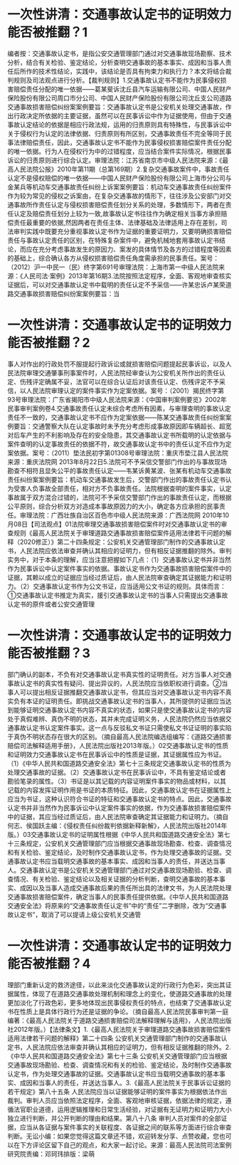# 一次性讲清：交通事故认定书的证明效力能否被推翻？1

编者按：交通事故认定书，是指公安交通管理部门通过对交通事故现场勘察、技术分析，结合有关检验、鉴定结论，分析查明交通事故的基本事实、成因和当事人责任后所作的技术性结论，实践中，该结论是否具有拘束力和执行力？本文将结合裁判规则及司法观点进行分析。【裁判规则】1.交通事故认定书不能作为民事侵权损害赔偿责任分配的唯一依据——葛某斐诉沈丘县汽车运输有限公司、中国人民财产保险股份有限公司周口市分公司、中国人民财产保险股份有限公司沈丘支公司道路交通事故损害赔偿纠纷案案例要旨：交通事故认定书是公安机关处理交通事故，作出行政决定所依据的主要证据，虽然可以在民事诉讼中作为证据使用，但由于交通事故认定结论的依据是相应行政法规，运用的归责原则具有特殊性，与民事诉讼中关于侵权行为认定的法律依据、归责原则有所区别，交通事故责任不完全等同于民事法律赔偿责任，因此，交通事故认定书不能作为民事侵权损害赔偿案件责任分配的唯一依据。行为人在侵权行为中的过错程度，应当结合案件实际情况，根据民事诉讼的归责原则进行综合认定。审理法院：江苏省南京市中级人民法院来源：《最高人民法院公报》2010年第11期（总第169期）2.复杂交通事故案件中，事故责任认定不是侵权赔偿的唯一依据——中国人民财产保险股份有限公司上海市分公司与金某兵等机动车交通事故责任纠纷上诉案案例要旨：机动车交通事故责任纠纷案件作为较为常见的侵权之诉案由，在复杂交通事故的情形下，往往涉及公安部门对交通事故所作责任认定与侵权损害赔偿责任划分关系的处理，多数情形下，两者在责任认定及赔偿责任划分上较为一致,故事故认定书往往作为确定相关当事方承担赔偿责任最重要的依据,然因两者在责任主体、法律基础及法律适用上存在差别，司法审判实践中既要充分重视事故认定书作为证据的重要证明力，又要明确损害赔偿责任与事故认定责任的区别，在特殊复杂案件中，避免机械地套用事故认定书结论，而应在充分考虑事故发生的原因力、案发的具体情节及各方的过错程度等因素的基础上，综合确认各方从侵权损害赔偿责任角度需承担的民事责任。案号：（2012）沪一中民一（民）终字第691号审理法院：上海市第一中级人民法院来源：《人民司法·案例》2013年第16期3.法院按照法定程序，全面、客观地审查核实证据后，可以对交通事故认定书中载明的责任认定不予采信——许某忠诉卢某荣道路交通事故损害赔偿纠纷案案例要旨：当

# 一次性讲清：交通事故认定书的证明效力能否被推翻？2

事人对作出的行政处罚不服提起行政诉讼或就损害赔偿问题提起民事诉讼，以及人民法院审理交通肇事刑事案件时，人民法院经审查认为公安机关所作出的责任认定、伤残评定确属不妥，法官可以在综合认证后对该责任认定、伤残评定不予采信，以人民法院审理认定的案件事实作为定案依据。案号：（2001）揭民终字第93号审理法院：广东省揭阳市中级人民法院来源：《中国审判案例要览》2002年民事审判案例卷4.交通事故责任认定未综合考虑所有因素，与审理查明的事故认定责任不一致的，交通事故认定书不应作为定案依据——陈某交通事故责任纠纷案案例要旨：交通警察大队在认定事故时未予充分考虑形成事故原因即车辆超长、超宽对后车产生的不利影响及存在的安全隐患，其交通事故认定书所载明的认定依据与案件查明的认定事故责任的依据不符，故交通事故认定书中的责任认定不应作为定案依据。案号：（2011）垫法民初字第01308号审理法院：重庆市垫江县人民法院来源：重庆法院网 2013年8月22日5.法院可不予采信交警部门作出的与事故现场勘查不相符且显失公平的事故责任认定——韦某诉黄某波、张某有机动车交通事故责任纠纷案案例要旨：机动车交通事故发生后，交警部门作出的事故责任认定书认为受害人负事故全部责任，相对方不负事故责任。法院根据查明的案件事实，认定事故属于双方混合过错的，法院可不予采信交警部门作出的事故责任认定，而根据公平原则，综合分析双方对造成本事故原因力的大小，确定各方应承担的民事责任。审理法院：广西壮族自治区百色市中级人民法院来源：广西法院网 2010年10月08日【司法观点】01法院审理交通事故损害赔偿案件时对交通事故认定书的审查规则《最高人民法院关于审理道路交通事故损害赔偿案件适用法律若干问题的解释（2020修正）》第二十四条规定：公安机关交通管理部门制作的交通事故认定书，人民法院应依法审查并确认其相应的证明力，但有相反证据推翻的除外。审判实务中，对于本条的理解，应当注意把握如下几点：（1）交通事故认定书并非当然作为民事诉讼中认定案件事实的依据。事故认定书作为交通事故损害赔偿案件中的证据，其赖以成立的证据应当经过质证后，由人民法院审查确定其证据能力和证明力。（2）交通事故认定书作为公文书证，应当适用公文书证的规则。具体而言：①交通事故认定书推定为真实，援引交通事故认定书的当事人只需提出交通事故认定书的原件或者公安交通管理

# 一次性讲清：交通事故认定书的证明效力能否被推翻？3

部门确认的副本，不负有对交通事故认定书真实性的证明责任。对方当事人对交通事故认定书的真实性有疑问、提出异议的，人民法院应当依职权进行调查。②当事人可以提出相反证据推翻交通事故认定书，但其应当对交通事故认定书内容不真实负有本证的证明责任。即挑战交通事故认定书的当事人，其所提供的证据应当达到能够证明交通事故认定书内容不真实的状态，如果只是使交通事故认定书的内容处于真假难辨、真伪不明的状态，其并未完成证明义务，人民法院仍然应当依据交通事故认定书认定案件事实。这一点与反驳私文书证只需使私文书证证明的事实陷于真伪不明状态存在很大的区别。（摘自最高人民法院编选组编写：《道路交通损害赔偿司法解释适用手册》，人民法院出版社2013年版。）02交通事故认定书的性质和证明效力交通事故认定书在民事诉讼中的性质是证据，其证据属性应为书证。（1）《中华人民共和国道路交通安全法》第七十三条规定交通事故认定书的性质为处理交通事故的证据。（2）交通事故认定书在民事诉讼中，不具有鉴定结论或者勘验笔录的属性。（3）书证是以其记载的内容证明案件事实的物品或材料，以其记载的内容发挥证明作用是书证的本质特征。因此，交通事故认定书在证据属性上应当为书证，这种认识符合书证的特征和交通事故认定书的特点。因此，交通事故认定书并非当然作为民事诉讼中认定案件事实的依据，作为交通事故损害赔偿案件中的证据，其应当经过质证后，由人民法院审查确定其证据能力和证明力。（摘自何志、侯国跃主编：《侵权责任纠纷裁判依据新释新解》，人民法院出版社2014年版。）03交通事故认定书的证明属性根据《中华人民共和国道路交通安全法》第七十三条规定，公安机关交通管理部门应当根据交通事故现场勘查、检查、调查情况和有关检验、鉴定结论，及时制作交通事故认定书，作为处理交通事故的证据。交通事故认定书应当载明交通事故的基本事实、成因和当事人的责任，并送达当事人。交通事故认定书是公安机关交通管理部门通过对交通事故现场勘验、检查、调查情况、有关检验、鉴定结论以及相关证据的分析判断，查明交通事故的基本事实、成因以及当事人造成交通事故后果的责任所出具的法律文书，为人民法院处理交通事故损害赔偿案件，确定当事人的民事责任提供依据。《中华人民共和国道路交通安全法》将原来的“交通事故责任认定书”中的“责任”二字删除，改为“交通事故认定书”，取消了可以提请上级公安机关交通管

# 一次性讲清：交通事故认定书的证明效力能否被推翻？4

理部门重新认定的救济途径，以此来淡化交通事故认定的行政行为色彩，突出其证据属性，体现了在道路交通事故处理机制和理念上的变化，使道路交通事故的处理更加淡化了行政色彩，更多地体现出民事侵权责任的特点，也结束了交通事故认定书在性质上是具体行政行为还是证据的争论。（摘自最高人民法院民事审判第一庭编著：《最高人民法院关于道路交通损害赔偿司法解释理解与适用》，人民法院出版社2012年版。）【法律条文】1.《最高人民法院关于审理道路交通事故损害赔偿案件适用法律若干问题的解释》第二十四条  公安机关交通管理部门制作的交通事故认定书，人民法院应依法审查并确认其相应的证明力，但有相反证据推翻的除外。2.《中华人民共和国道路交通安全法》第七十三条  公安机关交通管理部门应当根据交通事故现场勘验、检查、调查情况和有关的检验、鉴定结论，及时制作交通事故认定书，作为处理交通事故的证据。交通事故认定书应当载明交通事故的基本事实、成因和当事人的责任，并送达当事人。3.《最高人民法院关于民事诉讼证据的若干规定》第八十五条  人民法院应当以证据能够证明的案件事实为根据依法作出裁判。审判人员应当依照法定程序，全面、客观地审核证据，依据法律的规定，遵循法官职业道德，运用逻辑推理和日常生活经验，对证据有无证明力和证明力大小独立进行判断，并公开判断的理由和结果。第八十八条  审判人员对案件的全部证据，应当从各证据与案件事实的关联程度、各证据之间的联系等方面进行综合审查判断。无讼小编：如果您觉得这篇文章还不错，欢迎转发分享、点赞收藏，您也可以在下方评论区留下自己的观点，和大家一起讨论。来源：最高人民法院司法案例研究院责编：邓珂玮排版：梁萌

